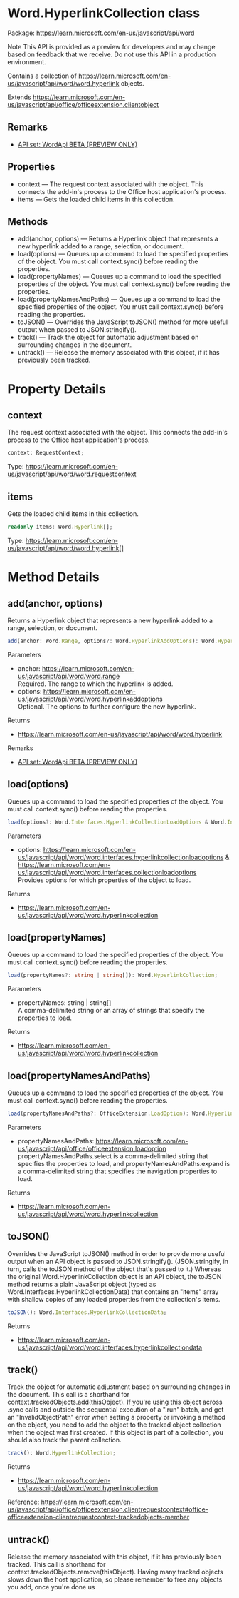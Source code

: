 # Word.HyperlinkCollection class

Package: https://learn.microsoft.com/en-us/javascript/api/word

Note
This API is provided as a preview for developers and may change based on feedback that we receive. Do not use this API in a production environment.

Contains a collection of https://learn.microsoft.com/en-us/javascript/api/word/word.hyperlink objects.

Extends
https://learn.microsoft.com/en-us/javascript/api/office/officeextension.clientobject

## Remarks
- [API set: WordApi BETA (PREVIEW ONLY)](https://learn.microsoft.com/en-us/javascript/api/requirement-sets/word/word-api-requirement-sets)

## Properties
- context — The request context associated with the object. This connects the add-in's process to the Office host application's process.
- items — Gets the loaded child items in this collection.

## Methods
- add(anchor, options) — Returns a Hyperlink object that represents a new hyperlink added to a range, selection, or document.
- load(options) — Queues up a command to load the specified properties of the object. You must call context.sync() before reading the properties.
- load(propertyNames) — Queues up a command to load the specified properties of the object. You must call context.sync() before reading the properties.
- load(propertyNamesAndPaths) — Queues up a command to load the specified properties of the object. You must call context.sync() before reading the properties.
- toJSON() — Overrides the JavaScript toJSON() method for more useful output when passed to JSON.stringify().
- track() — Track the object for automatic adjustment based on surrounding changes in the document.
- untrack() — Release the memory associated with this object, if it has previously been tracked.

# Property Details

## context
The request context associated with the object. This connects the add-in's process to the Office host application's process.

```typescript
context: RequestContext;
```

Type: https://learn.microsoft.com/en-us/javascript/api/word/word.requestcontext

## items
Gets the loaded child items in this collection.

```typescript
readonly items: Word.Hyperlink[];
```

Type: https://learn.microsoft.com/en-us/javascript/api/word/word.hyperlink[]

# Method Details

## add(anchor, options)
Returns a Hyperlink object that represents a new hyperlink added to a range, selection, or document.

```typescript
add(anchor: Word.Range, options?: Word.HyperlinkAddOptions): Word.Hyperlink;
```

Parameters
- anchor: https://learn.microsoft.com/en-us/javascript/api/word/word.range  
  Required. The range to which the hyperlink is added.
- options: https://learn.microsoft.com/en-us/javascript/api/word/word.hyperlinkaddoptions  
  Optional. The options to further configure the new hyperlink.

Returns
- https://learn.microsoft.com/en-us/javascript/api/word/word.hyperlink

Remarks
- [API set: WordApi BETA (PREVIEW ONLY)](https://learn.microsoft.com/en-us/javascript/api/requirement-sets/word/word-api-requirement-sets)

## load(options)
Queues up a command to load the specified properties of the object. You must call context.sync() before reading the properties.

```typescript
load(options?: Word.Interfaces.HyperlinkCollectionLoadOptions & Word.Interfaces.CollectionLoadOptions): Word.HyperlinkCollection;
```

Parameters
- options: https://learn.microsoft.com/en-us/javascript/api/word/word.interfaces.hyperlinkcollectionloadoptions & https://learn.microsoft.com/en-us/javascript/api/word/word.interfaces.collectionloadoptions  
  Provides options for which properties of the object to load.

Returns
- https://learn.microsoft.com/en-us/javascript/api/word/word.hyperlinkcollection

## load(propertyNames)
Queues up a command to load the specified properties of the object. You must call context.sync() before reading the properties.

```typescript
load(propertyNames?: string | string[]): Word.HyperlinkCollection;
```

Parameters
- propertyNames: string | string[]  
  A comma-delimited string or an array of strings that specify the properties to load.

Returns
- https://learn.microsoft.com/en-us/javascript/api/word/word.hyperlinkcollection

## load(propertyNamesAndPaths)
Queues up a command to load the specified properties of the object. You must call context.sync() before reading the properties.

```typescript
load(propertyNamesAndPaths?: OfficeExtension.LoadOption): Word.HyperlinkCollection;
```

Parameters
- propertyNamesAndPaths: https://learn.microsoft.com/en-us/javascript/api/office/officeextension.loadoption  
  propertyNamesAndPaths.select is a comma-delimited string that specifies the properties to load, and propertyNamesAndPaths.expand is a comma-delimited string that specifies the navigation properties to load.

Returns
- https://learn.microsoft.com/en-us/javascript/api/word/word.hyperlinkcollection

## toJSON()
Overrides the JavaScript toJSON() method in order to provide more useful output when an API object is passed to JSON.stringify(). (JSON.stringify, in turn, calls the toJSON method of the object that's passed to it.) Whereas the original Word.HyperlinkCollection object is an API object, the toJSON method returns a plain JavaScript object (typed as Word.Interfaces.HyperlinkCollectionData) that contains an "items" array with shallow copies of any loaded properties from the collection's items.

```typescript
toJSON(): Word.Interfaces.HyperlinkCollectionData;
```

Returns
- https://learn.microsoft.com/en-us/javascript/api/word/word.interfaces.hyperlinkcollectiondata

## track()
Track the object for automatic adjustment based on surrounding changes in the document. This call is a shorthand for context.trackedObjects.add(thisObject). If you're using this object across .sync calls and outside the sequential execution of a ".run" batch, and get an "InvalidObjectPath" error when setting a property or invoking a method on the object, you need to add the object to the tracked object collection when the object was first created. If this object is part of a collection, you should also track the parent collection.

```typescript
track(): Word.HyperlinkCollection;
```

Returns
- https://learn.microsoft.com/en-us/javascript/api/word/word.hyperlinkcollection

Reference: https://learn.microsoft.com/en-us/javascript/api/office/officeextension.clientrequestcontext#office-officeextension-clientrequestcontext-trackedobjects-member

## untrack()
Release the memory associated with this object, if it has previously been tracked. This call is shorthand for context.trackedObjects.remove(thisObject). Having many tracked objects slows down the host application, so please remember to free any objects you add, once you're done us